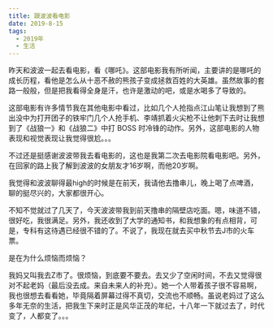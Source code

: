 ```yaml
---
title: 跟波波看电影
date: 2019-8-15
tags:
  - 2019年
  - 生活
---
```


昨天和波波一起去看电影，看《哪吒》。这部电影我有所听闻，主要讲的是哪吒的成长历程，看他是怎么从十恶不赦的熊孩子变成拯救百姓的大英雄。虽然故事的套路一般般，但是把我看得全身是汗，也许是激动的吧，或是水喝多了导致的。

这部电影有许多情节我在其他电影中看过，比如几个人抢指点江山笔让我想到了熊出没中为打开团子的铁牢门几个人抢手机、李靖抓着火尖枪不让他刺下去时让我想到了《战狼一》和《战狼二》中打 BOSS 时冷锋的动作。另外，这部电影的人物表现和视觉表现让我觉得很尬。。。

不过还是挺感谢波波带我去看电影的，这也是我第二次去电影院看电影吧。另外，在回家的路上我了解到波波的女朋友才16岁啊，而他20岁啊。

我觉得和波波聊得最high的时候是在前天，我请他去撸串儿，晚上喝了点啤酒，聊的挺尽兴的，大家都很开心。

不知不觉就过了几天了，今天波波带我到前天撸串的隔壁店吃面。嗯，味道不错，很好吃，我很满足。另外，我还收到了大学的通知书，和我想象的有点相背，可是，专科有这待遇已经很不错的了。不说了，我现在就去买中秋节去J市的火车票。

是在为什么烦恼而烦恼？

我妈又叫我去Z市了。很烦恼，到底要不要去。去又少了空闲时间，不去又觉得很对不起老妈（最后没去成。来自未来人的补充）。她一个人带着孩子很不容易啊，我也很想去看看她，毕竟隔着屏幕过得不真切，交流也不顺畅。虽说老妈过了这么多年无奈的生活，把我生下来时正是风华正茂的年纪，十八年一下就过去了，时代变了，人都变了。。。
